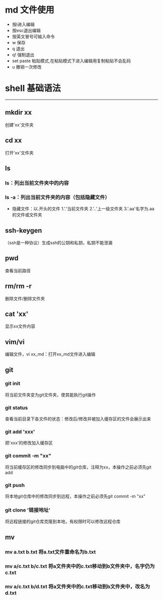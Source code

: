 
# md 文件使用
- 按i进入编辑
- 按esc退出编辑
- 按英文冒号可输入命令
- w 保存
- q 退出
- q! 强制退出
- set paste 粘贴模式,在粘贴模式下进入编辑用复制粘贴不会乱码
- u 撤销一次修改

# shell 基础语法
---
## mkdir xx
创建'xx'文件夹

## cd xx
打开'xx'文件夹

## ls
### ls：列出当前文件夹中的内容
### ls -a：列出当前文件夹的内容（包括隐藏文件）
- 隐藏文件：以.开头的文件
  1.'.'当前文件夹
  2.'..'上一级文件夹
  3.'.aa'名字为.aa的文件或文件夹

## ssh-keygen
（ssh是一种协议）生成ssh的公钥和私钥，私钥不能泄漏

## pwd
查看当前路径

## rm/rm -r
删除文件/删除文件夹

## cat 'xx'
显示xx文件内容

## vim/vi
编辑文件，vi xx_md：打开xx_md文件进入编辑

## git
### git init
将当前文件夹变为git文件夹，使其能执行git操作
### git status
查看当前目录下各文件的状态：修改后/修改并被加入缓存区的文件会展示出来
### git add 'xxx'
把'xxx'的修改加入缓存区
### git commit -m "xx"
将当前缓存区的修改同步到电脑中的git仓库，注释为xx，本操作之前必须先git add 
### git push
将本地git仓库中的修改同步到远程，本操作之前必须先git commit -m "xx"
### git clone '链接地址'
将远程链接的git仓库克隆到本地，有权限时可以修改远程仓库

## mv 
### mv a.txt b.txt 将a.txt文件重命名为b.txt
### mv a/c.txt b/c.txt 将a文件夹中的c.txt移动到b文件夹中，名字仍为c.txt
### mv a/c.txt b/d.txt 将a文件夹中的c.txt移动到b文件夹中，改名为d.txt


